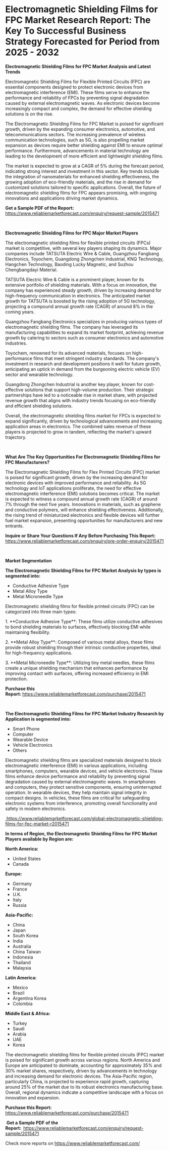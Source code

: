 <p><h1>Electromagnetic Shielding Films for FPC Market Research Report: The Key To Successful Business Strategy Forecasted for Period from 2025 - 2032</h1></p><p><strong>Electromagnetic Shielding Films for FPC Market Analysis and Latest Trends</strong></p>
<p><p>Electromagnetic Shielding Films for Flexible Printed Circuits (FPC) are essential components designed to protect electronic devices from electromagnetic interference (EMI). These films serve to enhance the performance and reliability of FPCs by preventing signal degradation caused by external electromagnetic waves. As electronic devices become increasingly compact and complex, the demand for effective shielding solutions is on the rise.</p><p>The Electromagnetic Shielding Films for FPC Market is poised for significant growth, driven by the expanding consumer electronics, automotive, and telecommunications sectors. The increasing prevalence of wireless communication technologies, such as 5G, is also propelling market expansion as devices require better shielding against EMI to ensure optimal performance. Furthermore, advancements in material technology are leading to the development of more efficient and lightweight shielding films.</p><p>The market is expected to grow at a CAGR of 5% during the forecast period, indicating strong interest and investment in this sector. Key trends include the integration of nanomaterials for enhanced shielding effectiveness, the growing adoption of eco-friendly materials, and the rise in demand for customized solutions tailored to specific applications. Overall, the future of electromagnetic shielding films for FPC appears promising, with ongoing innovations and applications driving market dynamics.</p></p>
<p><strong>Get a Sample PDF of the Report:&nbsp;</strong> <a href="https://www.reliablemarketforecast.com/enquiry/request-sample/2015471?utm_campaign=950&utm_medium=2&utm_source=Github&utm_content=ia&utm_term=17012025&utm_id=electromagnetic-shielding-films-for-fpc">https://www.reliablemarketforecast.com/enquiry/request-sample/2015471</a></p>
<p>&nbsp;</p>
<p><strong>Electromagnetic Shielding Films for FPC Major Market Players</strong></p>
<p><p>The electromagnetic shielding films for flexible printed circuits (FPCs) market is competitive, with several key players shaping its dynamics. Major companies include TATSUTA Electric Wire & Cable, Guangzhou Fangbang Electronics, Toyochem, Guangdong Zhongchen Industrial, KNQ Technology, Hangchen Technology, Baoding Lucky Magnetic, and Suzhou Chengbangdayi Material.</p><p>TATSUTA Electric Wire & Cable is a prominent player, known for its extensive portfolio of shielding materials. With a focus on innovation, the company has experienced steady growth, driven by increasing demand for high-frequency communication in electronics. The anticipated market growth for TATSUTA is boosted by the rising adoption of 5G technology, projecting a compound annual growth rate (CAGR) of around 8% in the coming years.</p><p>Guangzhou Fangbang Electronics specializes in producing various types of electromagnetic shielding films. The company has leveraged its manufacturing capabilities to expand its market footprint, achieving revenue growth by catering to sectors such as consumer electronics and automotive industries.</p><p>Toyochem, renowned for its advanced materials, focuses on high-performance films that meet stringent industry standards. The company's investment in research and development positions it well for future growth, anticipating an uptick in demand from the burgeoning electric vehicle (EV) sector and wearable technology.</p><p>Guangdong Zhongchen Industrial is another key player, known for cost-effective solutions that support high-volume production. Their strategic partnerships have led to a noticeable rise in market share, with projected revenue growth that aligns with industry trends focusing on eco-friendly and efficient shielding solutions.</p><p>Overall, the electromagnetic shielding films market for FPCs is expected to expand significantly, driven by technological advancements and increasing application areas in electronics. The combined sales revenue of these players is projected to grow in tandem, reflecting the market's upward trajectory.</p></p>
<p>&nbsp;</p>
<p><strong>What Are The Key Opportunities For Electromagnetic Shielding Films for FPC Manufacturers?</strong></p>
<p><p>The Electromagnetic Shielding Films for Flex Printed Circuits (FPC) market is poised for significant growth, driven by the increasing demand for electronic devices with improved performance and reliability. As 5G technology and IoT applications proliferate, the need for effective electromagnetic interference (EMI) solutions becomes critical. The market is expected to witness a compound annual growth rate (CAGR) of around 7% through the next five years. Innovations in materials, such as graphene and conductive polymers, will enhance shielding effectiveness. Additionally, the rising trend of miniaturized electronics and flexible devices will further fuel market expansion, presenting opportunities for manufacturers and new entrants.</p></p>
<p><strong>Inquire or Share Your Questions If Any Before Purchasing This Report:</strong> <a href="https://www.reliablemarketforecast.com/enquiry/pre-order-enquiry/2015471?utm_campaign=950&utm_medium=2&utm_source=Github&utm_content=ia&utm_term=17012025&utm_id=electromagnetic-shielding-films-for-fpc">https://www.reliablemarketforecast.com/enquiry/pre-order-enquiry/2015471</a></p>
<p>&nbsp;</p>
<p><strong>Market Segmentation</strong></p>
<p><strong>The Electromagnetic Shielding Films for FPC Market Analysis by types is segmented into:</strong></p>
<p><ul><li>Conductive Adhesive Type</li><li>Metal Alloy Type</li><li>Metal Microneedle Type</li></ul></p>
<p><p>Electromagnetic shielding films for flexible printed circuits (FPC) can be categorized into three main types: </p><p>1. **Conductive Adhesive Type**: These films utilize conductive adhesives to bond shielding materials to surfaces, effectively blocking EMI while maintaining flexibility.</p><p>2. **Metal Alloy Type**: Composed of various metal alloys, these films provide robust shielding through their intrinsic conductive properties, ideal for high-frequency applications.</p><p>3. **Metal Microneedle Type**: Utilizing tiny metal needles, these films create a unique shielding mechanism that enhances performance by improving contact with surfaces, offering increased efficiency in EMI protection.</p></p>
<p><strong>Purchase this Report:&nbsp;</strong><a href="https://www.reliablemarketforecast.com/purchase/2015471?utm_campaign=950&utm_medium=2&utm_source=Github&utm_content=ia&utm_term=17012025&utm_id=electromagnetic-shielding-films-for-fpc">https://www.reliablemarketforecast.com/purchase/2015471</a></p>
<p>&nbsp;</p>
<p><strong>The Electromagnetic Shielding Films for FPC Market Industry Research by Application is segmented into:</strong></p>
<p><ul><li>Smart Phone</li><li>Computer</li><li>Wearable Device</li><li>Vehicle Electronics</li><li>Others</li></ul></p>
<p><p>Electromagnetic shielding films are specialized materials designed to block electromagnetic interference (EMI) in various applications, including smartphones, computers, wearable devices, and vehicle electronics. These films enhance device performance and reliability by preventing signal degradation caused by external electromagnetic waves. In smartphones and computers, they protect sensitive components, ensuring uninterrupted operation. In wearable devices, they help maintain signal integrity in compact designs. In vehicles, these films are critical for safeguarding electronic systems from interference, promoting overall functionality and safety in modern electronics.</p></p>
<p><a href="https://www.reliablemarketforecast.com/global-electromagnetic-shielding-films-for-fpc-market-r2015471?utm_campaign=950&utm_medium=2&utm_source=Github&utm_content=ia&utm_term=17012025&utm_id=electromagnetic-shielding-films-for-fpc">&nbsp;https://www.reliablemarketforecast.com/global-electromagnetic-shielding-films-for-fpc-market-r2015471</a></p>
<p><strong>In terms of Region, the Electromagnetic Shielding Films for FPC Market Players available by Region are:</strong></p>
<p>
    <p> <strong> North America: </strong>
        <ul>
            <li>United States</li>
            <li>Canada</li>
        </ul>
        </p> 
    <p> <strong> Europe: </strong>
        <ul>
            <li>Germany</li>
            <li>France</li>
            <li>U.K.</li>
            <li>Italy</li>
            <li>Russia</li>
        </ul>
        </p> 
    <p> <strong> Asia-Pacific: </strong>
        <ul>
            <li>China</li>
            <li>Japan</li>
            <li>South Korea</li>
            <li>India</li>
            <li>Australia</li>
            <li>China Taiwan</li>
            <li>Indonesia</li>
            <li>Thailand</li>
            <li>Malaysia</li>
        </ul>
        </p> 
    <p> <strong> Latin America: </strong>
        <ul>
            <li>Mexico</li>
            <li>Brazil</li>
            <li>Argentina Korea</li>
            <li>Colombia</li>
        </ul>
        </p> 
    <p> <strong> Middle East & Africa: </strong>
        <ul>
            <li>Turkey</li>
            <li>Saudi</li>
            <li>Arabia</li>
            <li>UAE</li>
            <li>Korea</li>
        </ul>
    </p>
    </p>
<p><p>The electromagnetic shielding films for flexible printed circuits (FPC) market is poised for significant growth across various regions. North America and Europe are anticipated to dominate, accounting for approximately 35% and 30% market shares, respectively, driven by advancements in technology and increasing demand for electronic devices. The Asia-Pacific region, particularly China, is projected to experience rapid growth, capturing around 25% of the market due to its robust electronics manufacturing base. Overall, regional dynamics indicate a competitive landscape with a focus on innovation and expansion.</p></p>
<p><strong>Purchase this Report: </strong><a href="https://www.reliablemarketforecast.com/purchase/2015471?utm_campaign=950&utm_medium=2&utm_source=Github&utm_content=ia&utm_term=17012025&utm_id=electromagnetic-shielding-films-for-fpc">https://www.reliablemarketforecast.com/purchase/2015471</a></p>
<p>&nbsp;<strong>Get a Sample PDF of the Report:&nbsp;&nbsp;</strong><a href="https://www.reliablemarketforecast.com/enquiry/request-sample/2015471?utm_campaign=950&utm_medium=2&utm_source=Github&utm_content=ia&utm_term=17012025&utm_id=electromagnetic-shielding-films-for-fpc">https://www.reliablemarketforecast.com/enquiry/request-sample/2015471</a></p>
<p><strong></strong></p>
<p>Check more reports on <a href="https://www.reliablemarketforecast.com/?utm_campaign=950&utm_medium=2&utm_source=Github&utm_content=ia&utm_term=17012025&utm_id=electromagnetic-shielding-films-for-fpc">https://www.reliablemarketforecast.com/</a></p>